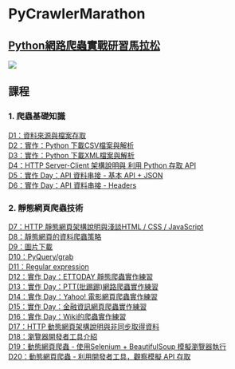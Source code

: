 # PyCrawlerMarathon
## [Python網路爬蟲實戰研習馬拉松](https://www.cupoy.com/product-marathon/pycrawler)

![](https://productfile.cupoy.com/pycrawler/1591057739988/large)

## 課程
### 1. 爬蟲基礎知識
[D1：資料來源與檔案存取](Homework/Day01_資料來源與檔案存取/)  
[D2：實作：Python 下載CSV檔案與解析](Homework/Day02_實作Python下載CSV檔案與解析/)  
[D3：實作：Python 下載XML檔案與解析](Homework/Day03_實作Python下載XML檔案與解析/)  
[D4：HTTP Server-Client 架構說明與 利用 Python 存取 API](Homework/Day04_HTTPServer-Client架構說明與利用Python存取API/)  
[D5：實作 Day：API 資料串接 - 基本 API + JSON](Homework/Day05_實作API資料串接-基本API+JSON/)  
[D6：實作 Day：API 資料串接 - Headers](Homework/Day06_實作API資料串接-Headers/)  

### 2. 靜態網頁爬蟲技術
[D7：HTTP 靜態網頁架構說明與淺談HTML / CSS / JavaScript](Homework/Day07_HTTP靜態網頁架構說明與淺談HTMLCSSJavaScript/)  
[D8：靜態網頁的資料爬蟲策略](Homework/Day08_靜態網頁的資料爬蟲策略/)  
[D9：圖片下載](Homework/Day09_圖片下載/)  
[D10：PyQuery/grab](Homework/Day10_PyQuery_grab/)  
[D11：Regular expression](Homework/Day11_Regular_expression/)  
[D12：實作 Day：ETTODAY 靜態爬蟲實作練習](Homework/Day12_實作ETTODAY靜態爬蟲實作練習/)  
[D13：實作 Day：PTT(批踢踢)網路爬蟲實作練習](Homework/Day13_實作PTT(批踢踢)網路爬蟲實作練習/)  
[D14：實作 Day：Yahoo! 電影網頁爬蟲實作練習](Homework/Day14_實作Yahoo!電影網頁爬蟲實作練習/)  
[D15：實作 Day：金融資訊網頁爬蟲實作練習](Homework/Day15_實作金融資訊網頁爬蟲實作練習)  
[D16：實作 Day：Wiki的爬蟲實作練習](Homework/Day16_實作Wiki的爬蟲實作練習)  
[D17：HTTP 動態網頁架構說明與非同步取得資料](Homework/Day17_HTTP動態網頁架構說明與非同步取得資料)  
[D18：瀏覽器開發者工具介紹](Homework/Day18_瀏覽器開發者工具介紹)  
[D19：動態網頁爬蟲 - 使用Selenium + BeautifulSoup 模擬瀏覽器執行](Homework/Day19_動態網頁爬蟲_使用Selenium_BeautifulSoup模擬瀏覽器執行)  
[D20：動態網頁爬蟲 - 利用開發者工具，觀察模擬 API 存取](Homework/Day20_動態網頁爬蟲_利用開發者工具觀察模擬API存取)  
